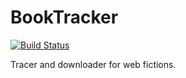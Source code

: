 # BookTracker

[![Build Status](https://travis-ci.org/Yuan-W/bookTracer.svg?branch=master)](https://travis-ci.org/Yuan-W/bookTracer)

Tracer and downloader for web fictions.